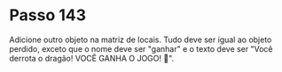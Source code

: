 # Passo 143

Adicione outro objeto na matriz de locais. Tudo deve ser igual ao objeto perdido, exceto que o nome deve ser "ganhar" e o texto deve ser "Você derrota o dragão! VOCÊ GANHA O JOGO! &#x1F389;".